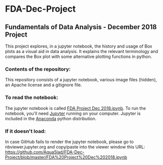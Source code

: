 # FDA-Dec-Project
## Fundamentals of Data Analysis  - December 2018 Project

This project explores, in a jupyter notebook, the history and usage of Box plots as a visual aid in data analysis. It explains the relevant terminology and compares the Box plot with some alternative plotting functions in python.

### Contents of the repository:
This repository consists of a jupyter notebook, various image files (hidden), an Apache license and a gitignore file.

### To read the notebook:
The jupyter notebook is called [FDA Project Dec 2018.ipynb](https://github.com/Aqua5lad/FDA-Dec-Project/blob/master/FDA%20Project%20Dec%202018.ipynb). To run the notebook, you'll need [Jupyter](https://jupyter.org/) running on your computer. Jupyter is included in the [Anaconda](https://www.anaconda.com/) python distribution.

### If it doesn't load:

In case GitHub fails to render the jupyter notebook, please go to nbviewer.jupyter.org and copy/paste into the viewer window this URL: https://github.com/Aqua5lad/FDA-Dec-Project/blob/master/FDA%20Project%20Dec%202018.ipynb
